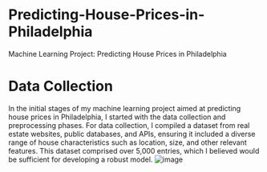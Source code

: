 # Predicting-House-Prices-in-Philadelphia
Machine Learning Project: Predicting House Prices in Philadelphia

# Data Collection
In the initial stages of my machine learning project aimed at predicting house prices in Philadelphia, I started with the data collection and preprocessing phases. For data collection, I compiled a dataset from real estate websites, public databases, and APIs, ensuring it included a diverse range of house characteristics such as location, size, and other relevant features. This dataset comprised over 5,000 entries, which I believed would be sufficient for developing a robust model.
![image](https://github.com/Kunj-13/Predicting-House-Prices-in-Philadelphia/assets/143433713/d0047513-9d30-4da9-830d-c8b1903b8619)
